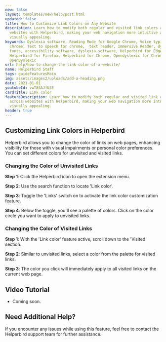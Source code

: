 ```yaml
---
new: false
layout: templates/new/help/post.html
updated: false
title: How to Customize Link Colors on Any Website
description: Learn how to modify both regular and visited link colors across
  websites with Helperbird, making your web navigation more intuitive and
  visually appealing.
keywords: Dyslexia software, Reading Mode for Google Chrome, Voice typing for
  chrome, Text to speech for chrome,  text reader, Immersive Reader, dyslexia
  fonts, accessibility software, dyslexia software, Helperbird for Edge,
  Helperbird for Firefox, Helperbird for Chrome, Opendyslexic for Chrome,
  OpenDyslexic
url: help/how-to-change-the-link-color-of-a-website/
name: Helperbird Staff
tags: guideFeaturesMain
img: assets/images2/uploads/add-a-heading.png
date: 2021-01-01
youtubeId: vwT8SAJfU3E
cardTitle: Link color
featureDescription: Learn how to modify both regular and visited link colors
  across websites with Helperbird, making your web navigation more intuitive and
  visually appealing.
header: true
---
```


## Customizing Link Colors in Helperbird

Helperbird allows you to change the color of links on web pages, enhancing visibility for those with visual impairments or personal color preferences. You can set different colors for unvisited and visited links.

### Changing the Color of Unvisited Links

**Step 1**: Click the Helperbird icon to open the extension menu.

**Step 2**: Use the search function to locate 'Link color'.

**Step 3**: Toggle the 'Links' switch on to activate the link color customization feature.

**Step 4**: Below the toggle, you'll see a palette of colors. Click on the color circle you want to apply to unvisited links.

### Changing the Color of Visited Links

**Step 1**: With the 'Link color' feature active, scroll down to the 'Visited' section.

**Step 2**: Similar to unvisited links, select a color from the palette for visited links.

**Step 3**: The color you click will immediately apply to all visited links on the current web page.



## Video Tutorial

- Coming soon.

## Need Additional Help?

If you encounter any issues while using this feature, feel free to contact the Helperbird support team for further assistance.
